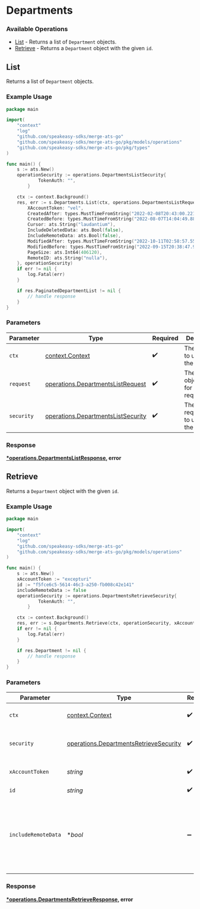 # Departments

### Available Operations

* [List](#list) - Returns a list of `Department` objects.
* [Retrieve](#retrieve) - Returns a `Department` object with the given `id`.

## List

Returns a list of `Department` objects.

### Example Usage

```go
package main

import(
	"context"
	"log"
	"github.com/speakeasy-sdks/merge-ats-go"
	"github.com/speakeasy-sdks/merge-ats-go/pkg/models/operations"
	"github.com/speakeasy-sdks/merge-ats-go/pkg/types"
)

func main() {
    s := ats.New()
    operationSecurity := operations.DepartmentsListSecurity{
            TokenAuth: "",
        }

    ctx := context.Background()
    res, err := s.Departments.List(ctx, operations.DepartmentsListRequest{
        XAccountToken: "vel",
        CreatedAfter: types.MustTimeFromString("2022-02-08T20:43:00.221Z"),
        CreatedBefore: types.MustTimeFromString("2022-08-07T14:04:49.880Z"),
        Cursor: ats.String("laudantium"),
        IncludeDeletedData: ats.Bool(false),
        IncludeRemoteData: ats.Bool(false),
        ModifiedAfter: types.MustTimeFromString("2022-10-11T02:58:57.556Z"),
        ModifiedBefore: types.MustTimeFromString("2022-09-15T20:38:47.955Z"),
        PageSize: ats.Int64(406120),
        RemoteID: ats.String("nulla"),
    }, operationSecurity)
    if err != nil {
        log.Fatal(err)
    }

    if res.PaginatedDepartmentList != nil {
        // handle response
    }
}
```

### Parameters

| Parameter                                                                                | Type                                                                                     | Required                                                                                 | Description                                                                              |
| ---------------------------------------------------------------------------------------- | ---------------------------------------------------------------------------------------- | ---------------------------------------------------------------------------------------- | ---------------------------------------------------------------------------------------- |
| `ctx`                                                                                    | [context.Context](https://pkg.go.dev/context#Context)                                    | :heavy_check_mark:                                                                       | The context to use for the request.                                                      |
| `request`                                                                                | [operations.DepartmentsListRequest](../../models/operations/departmentslistrequest.md)   | :heavy_check_mark:                                                                       | The request object to use for the request.                                               |
| `security`                                                                               | [operations.DepartmentsListSecurity](../../models/operations/departmentslistsecurity.md) | :heavy_check_mark:                                                                       | The security requirements to use for the request.                                        |


### Response

**[*operations.DepartmentsListResponse](../../models/operations/departmentslistresponse.md), error**


## Retrieve

Returns a `Department` object with the given `id`.

### Example Usage

```go
package main

import(
	"context"
	"log"
	"github.com/speakeasy-sdks/merge-ats-go"
	"github.com/speakeasy-sdks/merge-ats-go/pkg/models/operations"
)

func main() {
    s := ats.New()
    xAccountToken := "excepturi"
    id := "f5fce6c5-5614-46c3-a250-fb008c42e141"
    includeRemoteData := false
    operationSecurity := operations.DepartmentsRetrieveSecurity{
            TokenAuth: "",
        }

    ctx := context.Background()
    res, err := s.Departments.Retrieve(ctx, operationSecurity, xAccountToken, id, includeRemoteData)
    if err != nil {
        log.Fatal(err)
    }

    if res.Department != nil {
        // handle response
    }
}
```

### Parameters

| Parameter                                                                                        | Type                                                                                             | Required                                                                                         | Description                                                                                      |
| ------------------------------------------------------------------------------------------------ | ------------------------------------------------------------------------------------------------ | ------------------------------------------------------------------------------------------------ | ------------------------------------------------------------------------------------------------ |
| `ctx`                                                                                            | [context.Context](https://pkg.go.dev/context#Context)                                            | :heavy_check_mark:                                                                               | The context to use for the request.                                                              |
| `security`                                                                                       | [operations.DepartmentsRetrieveSecurity](../../models/operations/departmentsretrievesecurity.md) | :heavy_check_mark:                                                                               | The security requirements to use for the request.                                                |
| `xAccountToken`                                                                                  | *string*                                                                                         | :heavy_check_mark:                                                                               | Token identifying the end user.                                                                  |
| `id`                                                                                             | *string*                                                                                         | :heavy_check_mark:                                                                               | N/A                                                                                              |
| `includeRemoteData`                                                                              | **bool*                                                                                          | :heavy_minus_sign:                                                                               | Whether to include the original data Merge fetched from the third-party to produce these models. |


### Response

**[*operations.DepartmentsRetrieveResponse](../../models/operations/departmentsretrieveresponse.md), error**

